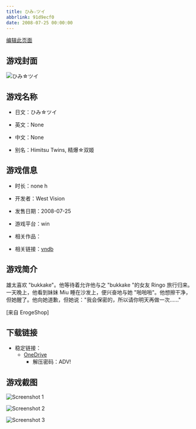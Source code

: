 ```yaml
---
title: ひみ☆ツイ
abbrlink: 91d9ecf0
date: 2008-07-25 00:00:00
---
```

[编辑此页面](https://github.com/ACG-3/ADV3-source/blob/main/source/_posts/games/%E3%81%B2%E3%81%BF%E2%98%86%E3%83%84%E3%82%A4.md)

## 游戏封面

![ひみ☆ツイ](https://pan.timero.xyz/onedrive/img_lib_001/%E3%81%B2%E3%81%BF%E2%98%86%E3%83%84%E3%82%A4_cover.avif)


## 游戏名称

- 日文：ひみ☆ツイ
- 英文：None
- 中文：None

- 别名：Himitsu Twins, 精爆☆双姬


## 游戏信息

- 时长：none h
- 开发者：West Vision
- 发售日期：2008-07-25
- 游戏平台：win
- 相关作品：

- 相关链接：[vndb](https://vndb.org/v829)


## 游戏简介

雄太喜欢 "bukkake"。他等待着允许他与之 "bukkake "的女友 Ringo 旅行归来。一天晚上，他看到妹妹 Miu 睡在沙发上，便兴奋地与她 "啪啪啪"。他想擦干净，但她醒了。他向她道歉，但她说："我会保密的，所以请你明天再做一次......"

[来自 ErogeShop]


## 下载链接

- 稳定链接：
    - [OneDrive](https://pan.timero.xyz/onedrive/adv_lib_001/%E3%81%B2%E3%81%BF%E2%98%86%E3%83%84%E3%82%A4)
        - 解压密码：ADV!



## 游戏截图


![Screenshot 1](https://pan.timero.xyz/onedrive/img_lib_001/%E3%81%B2%E3%81%BF%E2%98%86%E3%83%84%E3%82%A4_Screenshot_1.avif)

![Screenshot 2](https://pan.timero.xyz/onedrive/img_lib_001/%E3%81%B2%E3%81%BF%E2%98%86%E3%83%84%E3%82%A4_Screenshot_2.avif)

![Screenshot 3](None)

